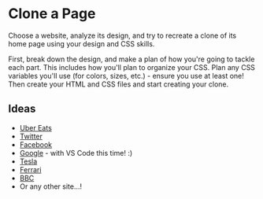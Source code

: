 # Clone a Page

Choose a website, analyze its design, and try to recreate a clone of its home page using your design and CSS skills.

First, break down the design, and make a plan of how you're going to tackle each part. This includes how you'll plan to organize your CSS. Plan any CSS variables you'll use (for colors, sizes, etc.) - ensure you use at least one! Then create your HTML and CSS files and start creating your clone.

## Ideas

- [Uber Eats](https://www.ubereats.com/)
- [Twitter](https://www.twitter.com/)
- [Facebook](https://www.facebook.com/)
- [Google](https://www.google.com/) - with VS Code this time! :)
- [Tesla](https://www.tesla.com/)
- [Ferrari](https://www.ferrari.com/)
- [BBC](https://www.bbc.co.uk/)
- Or any other site...!
